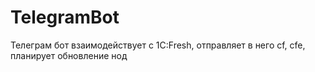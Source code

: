 # TelegramBot
Телеграм бот взаимодействует с 1C:Fresh, отправляет в него cf, cfe, планирует обновление нод
